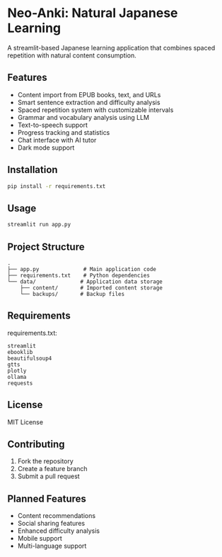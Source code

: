 # Neo-Anki: Natural Japanese Learning

A streamlit-based Japanese learning application that combines spaced repetition with natural content consumption.

## Features

- Content import from EPUB books, text, and URLs
- Smart sentence extraction and difficulty analysis
- Spaced repetition system with customizable intervals 
- Grammar and vocabulary analysis using LLM
- Text-to-speech support
- Progress tracking and statistics
- Chat interface with AI tutor
- Dark mode support

## Installation

```bash
pip install -r requirements.txt
```

## Usage

```bash
streamlit run app.py
```

## Project Structure

```
.
├── app.py              # Main application code
├── requirements.txt    # Python dependencies
└── data/              # Application data storage
    ├── content/       # Imported content storage
    └── backups/       # Backup files
```

## Requirements

requirements.txt:
```
streamlit
ebooklib
beautifulsoup4
gtts
plotly
ollama
requests
```

## License

MIT License

## Contributing

1. Fork the repository
2. Create a feature branch
3. Submit a pull request

## Planned Features

- Content recommendations
- Social sharing features
- Enhanced difficulty analysis
- Mobile support
- Multi-language support
